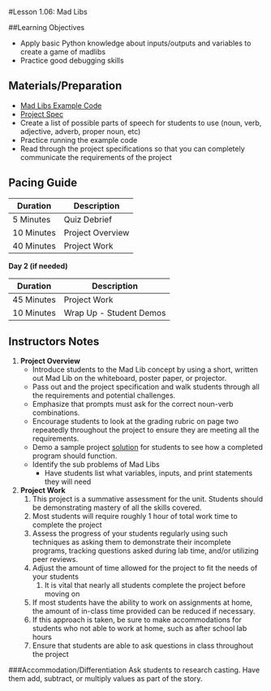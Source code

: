 #Lesson 1.06: Mad Libs

##Learning Objectives
* Apply basic Python knowledge about inputs/outputs and variables to create a game of madlibs
* Practice good debugging skills

## Materials/Preparation
* [Mad Libs Example Code]
* [Project Spec]
* Create a list of possible parts of speech for students to use (noun, verb, adjective, adverb, proper noun, etc)
* Practice running the example code
* Read through the project specifications so that you can completely communicate the requirements of the project 

## Pacing Guide
| **Duration**   |     **Description**    |
| ---------- | ------------------ |
| 5 Minutes  | Quiz Debrief        |
| 10 Minutes | Project Overview   |
| 40 Minutes | Project Work       |


**Day 2 (if needed)**

| **Duration** |    **Description**         |
|--|--|
| 45 Minutes | Project Work       |
| 10 Minutes | Wrap Up - Student Demos          |

## Instructors Notes
1.  **Project Overview**
    *  Introduce students to the Mad Lib concept by using a short, written out Mad Lib on the whiteboard, poster paper, or projector.
    *  Pass out and the project specification and walk students through all the requirements and potential challenges.
    *  Emphasize that prompts must ask for the correct noun-verb combinations.
    *  Encourage students to look at the grading rubric on page two repeatedly throughout the project to ensure they are meeting all the requirements.
    *  Demo a sample project [solution](project.py) for students to see how a completed program should function.
    * Identify the sub problems of Mad Libs
        * Have students list what variables, inputs, and print statements they will need  
3.  **Project Work**
    1.  This project is a summative assessment for the unit. Students should be demonstrating mastery of all the skills covered.
    2.  Most students will require roughly 1 hour of total work time to complete the project
    3.  Assess the progress of your students regularly using such techniques as asking them to demonstrate their incomplete programs, tracking questions asked during lab time, and/or utilizing peer reviews.
    4.  Adjust the amount of time allowed for the project to fit the needs of your students
        1.  It is vital that nearly all students complete the project before moving on
    5. If most students have the ability to work on assignments at home, the amount of in-class time provided can be reduced if necessary.
    6.  If this approach is taken, be sure to make accommodations for students who not able to work at home, such as after school lab hours
    7.  Ensure that students are able to ask questions in class throughout the project

###Accommodation/Differentiation
Ask students to research casting. Have them add, subtract, or multiply values as part of the story. 

[Mad Libs Example Code]: project.py
[Project Spec]: project.md